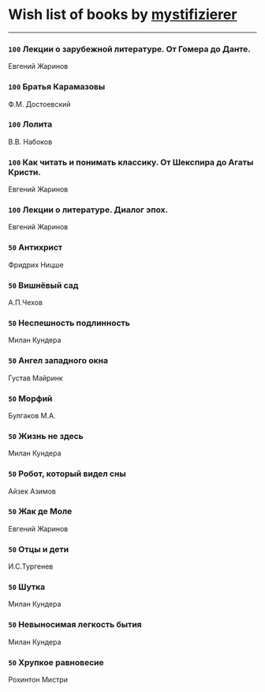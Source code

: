 # Wish list of books by [mystifizierer](https://plus.google.com/u/0/102801145163683583073/)
---

### `100` Лекции о зарубежной литературе. От Гомера до Данте.
Евгений Жаринов

### `100` Братья Карамазовы
Ф.М. Достоевский

### `100` Лолита
В.В. Набоков

### `100` Как читать и понимать классику. От Шекспира до Агаты Кристи.
Евгений Жаринов

### `100` Лекции о литературе. Диалог эпох.
Евгений Жаринов

### `50` Антихрист
Фридрих Ницше

### `50` Вишнёвый сад
А.П.Чехов

### `50` Неспешность подлинность
Милан Кундера

### `50` Ангел западного окна
Густав Майринк

### `50` Морфий
Булгаков М.А.

### `50` Жизнь не здесь
Милан Кундера

### `50` Робот, который видел сны
Айзек Азимов

### `50` Жак де Моле
Евгений Жаринов

### `50` Отцы и дети
И.С.Тургенев

### `50` Шутка
Милан Кундера

### `50` Невыносимая легкость бытия
Милан Кундера

### `50` Хрупкое равновесие
Рохинтон Мистри

